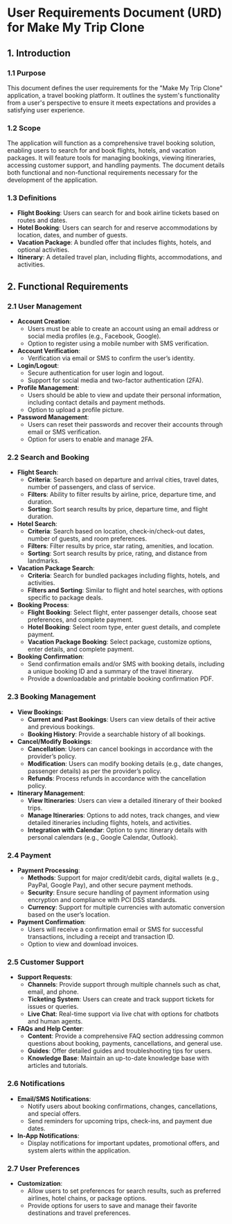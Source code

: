 # User Requirements Document (URD) for Make My Trip Clone

## 1. Introduction

### 1.1 Purpose
This document defines the user requirements for the "Make My Trip Clone" application, a travel booking platform. It outlines the system's functionality from a user's perspective to ensure it meets expectations and provides a satisfying user experience.

### 1.2 Scope
The application will function as a comprehensive travel booking solution, enabling users to search for and book flights, hotels, and vacation packages. It will feature tools for managing bookings, viewing itineraries, accessing customer support, and handling payments. The document details both functional and non-functional requirements necessary for the development of the application.

### 1.3 Definitions
- **Flight Booking**: Users can search for and book airline tickets based on routes and dates.
- **Hotel Booking**: Users can search for and reserve accommodations by location, dates, and number of guests.
- **Vacation Package**: A bundled offer that includes flights, hotels, and optional activities.
- **Itinerary**: A detailed travel plan, including flights, accommodations, and activities.

## 2. Functional Requirements

### 2.1 User Management
- **Account Creation**:
  - Users must be able to create an account using an email address or social media profiles (e.g., Facebook, Google).
  - Option to register using a mobile number with SMS verification.
- **Account Verification**:
  - Verification via email or SMS to confirm the user’s identity.
- **Login/Logout**:
  - Secure authentication for user login and logout.
  - Support for social media and two-factor authentication (2FA).
- **Profile Management**:
  - Users should be able to view and update their personal information, including contact details and payment methods.
  - Option to upload a profile picture.
- **Password Management**:
  - Users can reset their passwords and recover their accounts through email or SMS verification.
  - Option for users to enable and manage 2FA.

### 2.2 Search and Booking
- **Flight Search**:
  - **Criteria**: Search based on departure and arrival cities, travel dates, number of passengers, and class of service.
  - **Filters**: Ability to filter results by airline, price, departure time, and duration.
  - **Sorting**: Sort search results by price, departure time, and flight duration.
- **Hotel Search**:
  - **Criteria**: Search based on location, check-in/check-out dates, number of guests, and room preferences.
  - **Filters**: Filter results by price, star rating, amenities, and location.
  - **Sorting**: Sort search results by price, rating, and distance from landmarks.
- **Vacation Package Search**:
  - **Criteria**: Search for bundled packages including flights, hotels, and activities.
  - **Filters and Sorting**: Similar to flight and hotel searches, with options specific to package deals.
- **Booking Process**:
  - **Flight Booking**: Select flight, enter passenger details, choose seat preferences, and complete payment.
  - **Hotel Booking**: Select room type, enter guest details, and complete payment.
  - **Vacation Package Booking**: Select package, customize options, enter details, and complete payment.
- **Booking Confirmation**:
  - Send confirmation emails and/or SMS with booking details, including a unique booking ID and a summary of the travel itinerary.
  - Provide a downloadable and printable booking confirmation PDF.

### 2.3 Booking Management
- **View Bookings**:
  - **Current and Past Bookings**: Users can view details of their active and previous bookings.
  - **Booking History**: Provide a searchable history of all bookings.
- **Cancel/Modify Bookings**:
  - **Cancellation**: Users can cancel bookings in accordance with the provider’s policy.
  - **Modification**: Users can modify booking details (e.g., date changes, passenger details) as per the provider’s policy.
  - **Refunds**: Process refunds in accordance with the cancellation policy.
- **Itinerary Management**:
  - **View Itineraries**: Users can view a detailed itinerary of their booked trips.
  - **Manage Itineraries**: Options to add notes, track changes, and view detailed itineraries including flights, hotels, and activities.
  - **Integration with Calendar**: Option to sync itinerary details with personal calendars (e.g., Google Calendar, Outlook).

### 2.4 Payment
- **Payment Processing**:
  - **Methods**: Support for major credit/debit cards, digital wallets (e.g., PayPal, Google Pay), and other secure payment methods.
  - **Security**: Ensure secure handling of payment information using encryption and compliance with PCI DSS standards.
  - **Currency**: Support for multiple currencies with automatic conversion based on the user’s location.
- **Payment Confirmation**:
  - Users will receive a confirmation email or SMS for successful transactions, including a receipt and transaction ID.
  - Option to view and download invoices.

### 2.5 Customer Support
- **Support Requests**:
  - **Channels**: Provide support through multiple channels such as chat, email, and phone.
  - **Ticketing System**: Users can create and track support tickets for issues or queries.
  - **Live Chat**: Real-time support via live chat with options for chatbots and human agents.
- **FAQs and Help Center**:
  - **Content**: Provide a comprehensive FAQ section addressing common questions about booking, payments, cancellations, and general use.
  - **Guides**: Offer detailed guides and troubleshooting tips for users.
  - **Knowledge Base**: Maintain an up-to-date knowledge base with articles and tutorials.

### 2.6 Notifications
- **Email/SMS Notifications**:
  - Notify users about booking confirmations, changes, cancellations, and special offers.
  - Send reminders for upcoming trips, check-ins, and payment due dates.
- **In-App Notifications**:
  - Display notifications for important updates, promotional offers, and system alerts within the application.

### 2.7 User Preferences
- **Customization**:
  - Allow users to set preferences for search results, such as preferred airlines, hotel chains, or package options.
  - Provide options for users to save and manage their favorite destinations and travel preferences.
